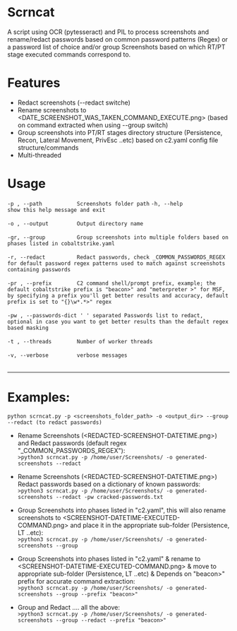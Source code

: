 # Scrncat
A script using OCR (pytesseract) and PIL to process screenshots and rename/redact passwords based on common password patterns (Regex) or a password list of choice and/or group Screenshots based on which RT/PT stage executed commands correspond to.

# Features
* Redact screenshots (--redact switche)
* Rename screenshots to <DATE_SCREENSHOT_WAS_TAKEN_COMMAND_EXECUTE.png> (based on command extracted when using --group switch)
* Group screenshots into PT/RT stages directory structure (Persistence, Recon, Lateral Movement, PrivEsc ..etc) based on c2.yaml config file structure/commands
* Multi-threaded

# Usage
  `-p , --path           Screenshots folder path`
  `-h, --help            show this help message and exit`<br><br>
  `-o , --output         Output directory name`<br><br>
  `-gr, --group          Group screenshots into multiple folders based on phases listed in cobaltstrike.yaml`<br><br>
  `-r, --redact          Redact passwords, check _COMMON_PASSWORDS_REGEX for default password regex patterns used to match against
                        screenshots containing passwords`<br><br>
  `-pr , --prefix        C2 command shell/prompt prefix, example; the default cobaltstrike prefix is "beacon>" and "meterpreter >" for
                        MSF, by specifying a prefix you'll get better results and accuracy, default prefix is set to "{}\w*.*>" regex`<br><br>
  `-pw , --passwords-dict
                        ' ' separated Passwords list to redact, optional in case you want to get better results than the default regex
                        based masking`<br><br>
  `-t , --threads        Number of worker threads`<br><br>
  `-v, --verbose         verbose messages`<br><br>

----------------------------

# Examples:
 `python scrncat.py -p <screenshots_folder_path> -o <output_dir> --group --redact (to redact passwords)`<br>

 * Rename Screenshots (<REDACTED-SCREENSHOT-DATETIME.png>) and Redact passwords (default regex "_COMMON_PASSWORDS_REGEX"):<br>
		`>python3 scrncat.py -p /home/user/Screenshots/ -o generated-screenshots --redact`

 * Rename Screenshots (<REDACTED-SCREENSHOT-DATETIME.png>) Redact passwords based on a dictionary of known passwords:<br>
		`>python3 scrncat.py -p /home/user/Screenshots/ -o generated-screenshots --redact -pw cracked-passwords.txt`

 * Group Screenshots into phases listed in "c2.yaml", this will also rename screenshots to <SCREENSHOT-DATETIME-EXECUTED-COMMAND.png> and place it in the  appropriate sub-folder (Persistence, LT ..etc): <br>
		`>python3 scrncat.py -p /home/user/Screenshots/ -o generated-screenshots --group`

 * Group Screenshots into phases listed in "c2.yaml" & rename to <SCREENSHOT-DATETIME-EXECUTED-COMMAND.png> & move to appropriate sub-folder (Persistence, LT ..etc) & Depends on "beacon>" prefix for accurate command extraction:<br>
		`>python3 scrncat.py -p /home/user/Screenshots/ -o generated-screenshots --group --prefix "beacon>"`

 * Group and Redact .... all the above:<br>
		`>python3 scrncat.py -p /home/user/Screenshots/ -o generated-screenshots --group --redact --prefix "beacon>"`
